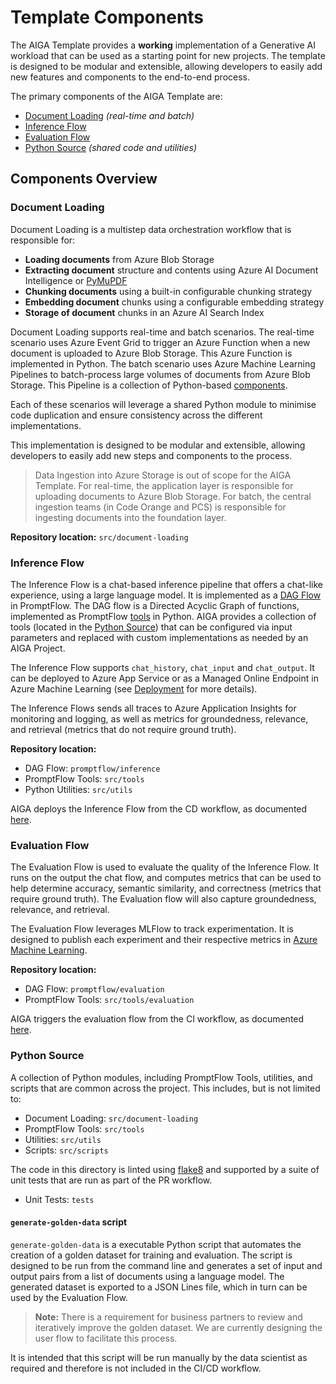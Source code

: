 # Template Components

The AIGA Template provides a **working** implementation of a Generative AI workload that can be used as a starting point for new projects. The template is designed to be modular and extensible, allowing developers to easily add new features and components to the end-to-end process.

The primary components of the AIGA Template are:

- [Document Loading](#document-loading) *(real-time and batch)*
- [Inference Flow](#inference-flow)
- [Evaluation Flow](#evaluation-flow)
- [Python Source](#python-source) *(shared code and utilities)*

## Components Overview

### Document Loading

Document Loading is a multistep data orchestration workflow that is responsible for:

- **Loading documents** from Azure Blob Storage
- **Extracting document** structure and contents using Azure AI Document Intelligence or [PyMuPDF](https://pymupdf.readthedocs.io/en/latest/)
- **Chunking documents** using a built-in configurable chunking strategy
- **Embedding document** chunks using a configurable embedding strategy
- **Storage of document** chunks in an Azure AI Search Index

Document Loading supports real-time and batch scenarios. The real-time scenario uses Azure Event Grid to trigger an Azure Function when a new document is uploaded to Azure Blob Storage. This Azure Function is implemented in Python. The batch scenario uses Azure Machine Learning Pipelines to batch-process large volumes of documents from Azure Blob Storage. This Pipeline is a collection of Python-based [components](https://learn.microsoft.com/en-us/azure/machine-learning/concept-component).

Each of these scenarios will leverage a shared Python module to minimise code duplication and ensure consistency across the different implementations.

This implementation is designed to be modular and extensible, allowing developers to easily add new steps and components to the process.

> Data Ingestion into Azure Storage is out of scope for the AIGA Template. For real-time, the application layer is responsible for uploading documents to Azure Blob Storage. For batch, the central ingestion teams (in Code Orange and PCS) is responsible for ingesting documents into the foundation layer.

**Repository location:** `src/document-loading`

### Inference Flow

The Inference Flow is a chat-based inference pipeline that offers a chat-like experience, using a large language model. It is implemented as a [DAG Flow](https://microsoft.github.io/promptflow/concepts/concept-flows.html#dag-flow) in PromptFlow. The DAG flow is a Directed Acyclic Graph of functions, implemented as PromptFlow [tools](https://microsoft.github.io/promptflow/concepts/concept-tools.html) in Python. AIGA provides a collection of tools (located in the [Python Source](#python-source)) that can be configured via input parameters and replaced with custom implementations as needed by an AIGA Project.

The Inference Flow supports `chat_history`, `chat_input` and `chat_output`. It can be deployed to Azure App Service or as a Managed Online Endpoint in Azure Machine Learning (see [Deployment](../onboarding/deployment.md) for more details).

The Inference Flows sends all traces to Azure Application Insights for monitoring and logging, as well as metrics for groundedness, relevance, and retrieval (metrics that do not require ground truth).

**Repository location:**

- DAG Flow: `promptflow/inference`
- PromptFlow Tools: `src/tools`
- Python Utilities: `src/utils`

AIGA deploys the Inference Flow from the CD workflow, as documented [here](../onboarding/github-actions.md).

### Evaluation Flow

The Evaluation Flow is used to evaluate the quality of the Inference Flow. It runs on the output the chat flow, and computes metrics that can be used to help determine accuracy, semantic similarity, and correctness (metrics that require ground truth). The Evaluation flow will also capture groundedness, relevance, and retrieval.

The Evaluation Flow leverages MLFlow to track experimentation. It is designed to publish each experiment and their respective metrics in [Azure Machine Learning](https://learn.microsoft.com/en-us/azure/machine-learning/concept-mlflow).

**Repository location:**

- DAG Flow: `promptflow/evaluation`
- PromptFlow Tools: `src/tools/evaluation`

AIGA triggers the evaluation flow from the CI workflow, as documented [here](../onboarding/github-actions.md).

### Python Source

A collection of Python modules, including PromptFlow Tools, utilities, and scripts that are common across the project. This includes, but is not limited to:

- Document Loading: `src/document-loading`
- PromptFlow Tools: `src/tools`
- Utilities: `src/utils`
- Scripts: `src/scripts`

The code in this directory is linted using [flake8](https://flake8.pycqa.org/en/latest/) and supported by a suite of unit tests that are run as part of the PR workflow.

- Unit Tests: `tests`

#### `generate-golden-data` script

`generate-golden-data` is a executable Python script that automates the creation of a golden dataset for training and evaluation. The script is designed to be run from the command line and generates a set of input and output pairs from a list of documents using a language model. The generated dataset is exported to a JSON Lines file, which in turn can be used by the Evaluation Flow.

> **Note:** There is a requirement for business partners to review and iteratively improve the golden dataset. We are currently designing the user flow to facilitate this process.

It is intended that this script will be run manually by the data scientist as required and therefore is not included in the CI/CD workflow.

